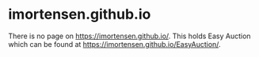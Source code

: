# imortensen.github.io
There is no page on https://imortensen.github.io/. This holds Easy Auction which can be found at https://imortensen.github.io/EasyAuction/.
